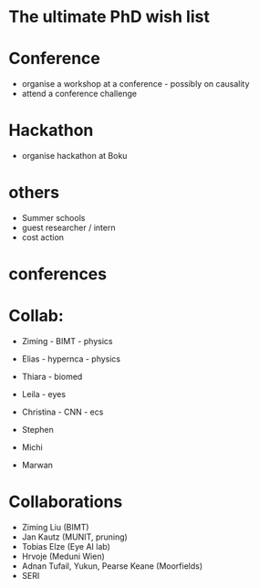# The ultimate PhD wish list



# Conference
* organise a workshop at a conference - possibly on causality
* attend a conference challenge



# Hackathon 
* organise hackathon at Boku





# others
* Summer schools
* guest researcher / intern
* cost action

# conferences




# Collab:
* Ziming - BIMT - physics
* Elias - hypernca - physics
* Thiara - biomed
* Leila - eyes
* Christina - CNN - ecs

* Stephen
* Michi
* Marwan

# Collaborations
* Ziming Liu (BIMT)
* Jan Kautz (MUNIT, pruning)
* Tobias Elze (Eye AI lab)
* Hrvoje (Meduni Wien)
* Adnan Tufail, Yukun, Pearse Keane (Moorfields)
* SERI
